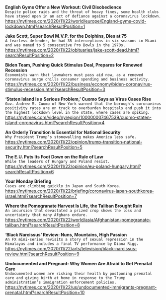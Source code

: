 **English Gyms Offer a New Workout: Civil Disobedience**\
`Despite police raids and the threat of heavy fines, some health clubs have stayed open in an act of defiance against a coronavirus lockdown.`\
https://nytimes.com/2020/11/22/world/europe/England-gyms-covid-lockdown.html?searchResultPosition=1

**Jake Scott, Super Bowl M.V.P. for the Dolphins, Dies at 75**\
`A fearless defender, he had 35 interceptions in six seasons in Miami and was named to 5 consecutive Pro Bowls in the 1970s.`\
https://nytimes.com/2020/11/22/obituaries/jake-scott-dead.html?searchResultPosition=2

**Biden Team, Pushing Quick Stimulus Deal, Prepares for Renewed Recession**\
`Economists warn that lawmakers must pass aid now, as a renewed coronavirus surge chills consumer spending and business activity.`\
https://nytimes.com/2020/11/22/business/economy/biden-coronavirus-stimulus-recession.html?searchResultPosition=3

**‘Staten Island Is a Serious Problem,’ Cuomo Says as Virus Cases Rise**\
`Gov. Andrew M. Cuomo of New York warned that the borough’s coronavirus positivity rates are on track to overburden hospitals and push it into the highest lockdown level in the state, where cases are spiking.`\
https://nytimes.com/video/nyregion/100000007467539/cuomo-staten-island-coronavirus.html?searchResultPosition=4

**An Orderly Transition Is Essential for National Security**\
`Why President Trump’s stonewalling makes America less safe.`\
https://nytimes.com/2020/11/22/opinion/trump-transition-national-security.html?searchResultPosition=5

**The E.U. Puts Its Foot Down on the Rule of Law**\
`While the leaders of Hungary and Poland resist.`\
https://nytimes.com/2020/11/22/opinion/eu-poland-hungary.html?searchResultPosition=6

**Your Monday Briefing**\
`Cases are climbing quickly in Japan and South Korea.`\
https://nytimes.com/2020/11/22/briefing/coronavirus-japan-southkorea-israel.html?searchResultPosition=7

**Where the Pomegranate Harvest Is Life, the Taliban Brought Ruin**\
`An incursion that devastated a prized crop shows the loss and uncertainty that many Afghans endure.`\
https://nytimes.com/2020/11/22/world/asia/Afghanistan-pomegranate-taliban.html?searchResultPosition=8

**‘Black Narcissus’ Review: Nuns, Mountains, High Passion**\
`An FX mini-series revisits a story of sexual repression in the Himalayas and includes a final TV performance by Diana Rigg.`\
https://nytimes.com/2020/11/22/arts/television/black-narcissus-review.html?searchResultPosition=9

**Undocumented and Pregnant: Why Women Are Afraid to Get Prenatal Care**\
`Undocumented women are risking their health by postponing prenatal care and giving birth at home in response to the Trump administration’s immigration enforcement policies.`\
https://nytimes.com/2020/11/22/us/undocumented-immigrants-pregnant-prenatal.html?searchResultPosition=10

